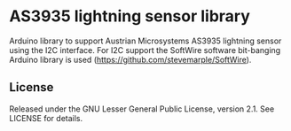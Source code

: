 # AS3935 lightning sensor library

Arduino library to support Austrian Microsystems AS3935 lightning
sensor using the I2C interface. For I2C support the SoftWire software
bit-banging Arduino library is used
(https://github.com/stevemarple/SoftWire).

## License
Released under the GNU Lesser General Public License, version 2.1. See
LICENSE for details.



